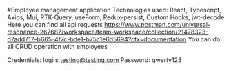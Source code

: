 #Employee management application 
Technologies used: 
React, Typescript, Axios, Mui, RTK-Query, useForm, Redux-persist, Custom Hooks, jwt-decode
Here you can find all api requests https://www.postman.com/universal-resonance-267687/workspace/team-workspace/collection/21478323-d7add717-b665-4f7c-bde1-b75c1e6d5694?ctx=documentation 
You can do all CRUD operation with employees

Credentials: login: testing@testing.com Password: qwerty123
